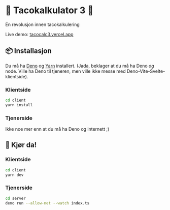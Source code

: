 # 🌮 Tacokalkulator 3 🌮

En revolusjon innen tacokalkulering

Live demo: [tacocalc3.vercel.app](https://tacocalc3.vercel.app)

## 📦 Installasjon
Du må ha [Deno](https://deno.land/) og [Yarn](https://yarnpkg.com/getting-started/install) installert. (Jada, beklager at du må ha Deno _og_ node. Ville ha Deno til tjeneren, men ville ikke messe med Deno-Vite-Svelte-klientside).

### Klientside
```bash
cd client
yarn install
```

### Tjenerside
Ikke noe mer enn at du må ha Deno og internett ;)

## 🚀 Kjør da!

### Klientside
```bash
cd client
yarn dev
```

### Tjenerside
```bash
cd server
deno run --allow-net --watch index.ts
```